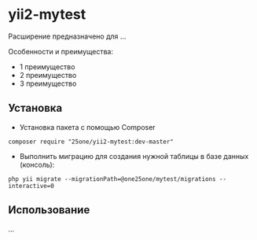 yii2-mytest
=================


Расширение предназначено для ...

Особенности и преимущества:

*	1 преимущество
*	2 преимущество
*	3 преимущество


  
Установка
------------------
* Установка пакета с помощью Composer
```
composer require "25one/yii2-mytest:dev-master"
```

* Выполнить миграцию для создания нужной таблицы в базе данных (консоль):
```
php yii migrate --migrationPath=@one25one/mytest/migrations --interactive=0
```

Использование
------------------

...